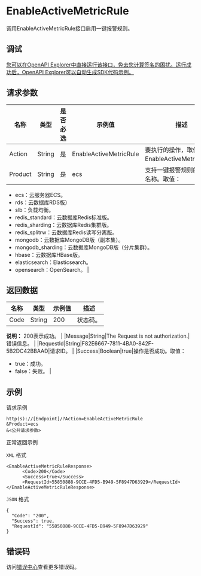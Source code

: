 # EnableActiveMetricRule

调用EnableActiveMetricRule接口启用一键报警规则。

## 调试

[您可以在OpenAPI Explorer中直接运行该接口，免去您计算签名的困扰。运行成功后，OpenAPI Explorer可以自动生成SDK代码示例。](https://api.aliyun.com/#product=Cms&api=EnableActiveMetricRule&type=RPC&version=2019-01-01)

## 请求参数

|名称|类型|是否必选|示例值|描述|
|--|--|----|---|--|
|Action|String|是|EnableActiveMetricRule|要执行的操作，取值：EnableActiveMetricRule。 |
|Product|String|是|ecs|支持一键报警规则的云服务名称。取值：

 -   ecs：云服务器ECS。
-   rds：云数据库RDS版）
-   slb：负载均衡。
-   redis\_standard：云数据库Redis标准版。
-   redis\_sharding：云数据库Redis集群版。
-   redis\_splitrw：云数据库Redis读写分离版。
-   mongodb：云数据库MongoDB版（副本集）。
-   mongodb\_sharding：云数据库MongoDB版（分片集群）。
-   hbase：云数据库HBase版。
-   elasticsearch：Elasticsearch。
-   opensearch：OpenSearch。 |

## 返回数据

|名称|类型|示例值|描述|
|--|--|---|--|
|Code|String|200|状态码。

 **说明：** 200表示成功。 |
|Message|String|The Request is not authorization.|错误信息。 |
|RequestId|String|F82E6667-7811-4BA0-842F-5B2DC42BBAAD|请求ID。 |
|Success|Boolean|true|操作是否成功。取值：

 -   true：成功。
-   false：失败。 |

## 示例

请求示例

```
http(s)://[Endpoint]/?Action=EnableActiveMetricRule
&Product=ecs
&<公共请求参数>
```

正常返回示例

`XML` 格式

```
<EnableActiveMetricRuleResponse>
      <Code>200</Code>
      <Success>true</Success>
      <RequestId>55850888-9CCE-4FD5-B949-5F8947D63929</RequestId>
</EnableActiveMetricRuleResponse>
```

`JSON` 格式

```
{
  "Code": "200",
  "Success": true,
  "RequestId": "55850888-9CCE-4FD5-B949-5F8947D63929"
}
```

## 错误码

访问[错误中心](https://error-center.alibabacloud.com/status/product/Cms)查看更多错误码。

